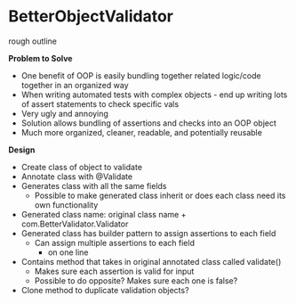 # BetterObjectValidator
rough outline

**Problem to Solve**

- One benefit of OOP is easily bundling together related logic/code together in an organized way
- When writing automated tests with complex objects - end up writing lots of assert statements to check specific vals
- Very ugly and annoying
- Solution allows bundling of assertions and checks into an OOP object
- Much more organized, cleaner, readable, and potentially reusable

**Design**
- Create class of object to validate 
- Annotate class with @Validate
- Generates class with all the same fields
  - Possible to make generated class inherit or does each class need its own functionality
- Generated class name: original class name + com.BetterValidator.Validator
- Generated class has builder pattern to assign assertions to each field
  - Can assign multiple assertions to each field
    - on one line
- Contains method that takes in original annotated class called validate()
  - Makes sure each assertion is valid for input 
  - Possible to do opposite? Makes sure each one is false?
- Clone method to duplicate validation objects?